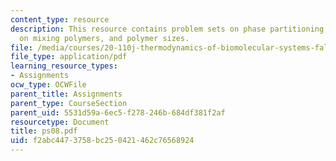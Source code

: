 ```yaml
---
content_type: resource
description: This resource contains problem sets on phase partitioning, free energy
  on mixing polymers, and polymer sizes.
file: /media/courses/20-110j-thermodynamics-of-biomolecular-systems-fall-2005/f2abc4473758bc250421462c76568924_ps08.pdf
file_type: application/pdf
learning_resource_types:
- Assignments
ocw_type: OCWFile
parent_title: Assignments
parent_type: CourseSection
parent_uid: 5531d59a-6ec5-f278-246b-684df381f2af
resourcetype: Document
title: ps08.pdf
uid: f2abc447-3758-bc25-0421-462c76568924
---
```

